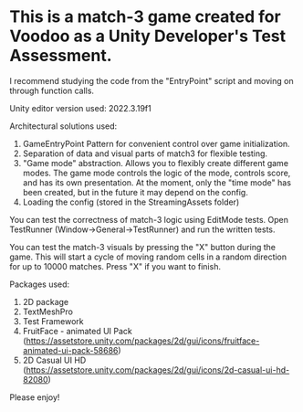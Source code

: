 # This is a match-3 game created for Voodoo as a Unity Developer's Test Assessment.

I recommend studying the code from the "EntryPoint" script and moving on through function calls.

Unity editor version used: 2022.3.19f1

Architectural solutions used:
1. GameEntryPoint Pattern for convenient control over game initialization.
2. Separation of data and visual parts of match3 for flexible testing.
3. "Game mode" abstraction. Allows you to flexibly create different game modes. The game mode controls the logic of the mode, controls score, and has its own presentation. At the moment, only the "time mode" has been created, but in the future it may depend on the config.
4. Loading the config (stored in the StreamingAssets folder)

You can test the correctness of match-3 logic using EditMode tests. Open TestRunner (Window->General->TestRunner) and run the written tests.

You can test the match-3 visuals by pressing the "X" button during the game. This will start a cycle of moving random cells in a random direction for up to 10000 matches. Press "X" if you want to finish.

Packages used:
1. 2D package
2. TextMeshPro
3. Test Framework
4. FruitFace - animated UI Pack (https://assetstore.unity.com/packages/2d/gui/icons/fruitface-animated-ui-pack-58686)
5. 2D Casual UI HD (https://assetstore.unity.com/packages/2d/gui/icons/2d-casual-ui-hd-82080)

Please enjoy!